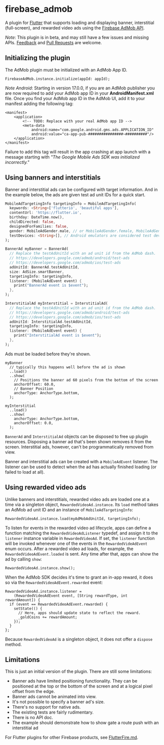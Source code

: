 # firebase_admob

A plugin for [Flutter](https://flutter.io) that supports loading and
displaying banner, interstitial (full-screen), and rewarded video ads using the
[Firebase AdMob API](https://firebase.google.com/docs/admob/).

*Note*: This plugin is in beta, and may still have a few issues and missing APIs.
[Feedback](https://github.com/flutter/flutter/issues) and
[Pull Requests](https://github.com/flutter/plugins/pulls) are welcome.

## Initializing the plugin
The AdMob plugin must be initialized with an AdMob App ID.

```
FirebaseAdMob.instance.initialize(appId: appId);
```
*Note Android*:
Starting in version 17.0.0, if you are an AdMob publisher you are now required to add your AdMob app ID in your **AndroidManifest.xml** file. Once you find your AdMob app ID in the AdMob UI, add it to your manifest adding the following tag:

```
<manifest>
    <application>
        <!-- TODO: Replace with your real AdMob app ID -->
        <meta-data
            android:name="com.google.android.gms.ads.APPLICATION_ID"
            android:value="ca-app-pub-################~##########"/>
    </application>
</manifest>
```

Failure to add this tag will result in the app crashing at app launch with a message starting with *"The Google Mobile Ads SDK was initialized incorrectly."*

## Using banners and interstitials
Banner and interstitial ads can be configured with target information.
And in the example below, the ads are given test ad unit IDs for a quick start.

```dart
MobileAdTargetingInfo targetingInfo = MobileAdTargetingInfo(
  keywords: <String>['flutterio', 'beautiful apps'],
  contentUrl: 'https://flutter.io',
  birthday: DateTime.now(),
  childDirected: false,
  designedForFamilies: false,
  gender: MobileAdGender.male, // or MobileAdGender.female, MobileAdGender.unknown
  testDevices: <String>[], // Android emulators are considered test devices
);

BannerAd myBanner = BannerAd(
  // Replace the testAdUnitId with an ad unit id from the AdMob dash.
  // https://developers.google.com/admob/android/test-ads
  // https://developers.google.com/admob/ios/test-ads
  adUnitId: BannerAd.testAdUnitId,
  size: AdSize.smartBanner,
  targetingInfo: targetingInfo,
  listener: (MobileAdEvent event) {
    print("BannerAd event is $event");
  },
);

InterstitialAd myInterstitial = InterstitialAd(
  // Replace the testAdUnitId with an ad unit id from the AdMob dash.
  // https://developers.google.com/admob/android/test-ads
  // https://developers.google.com/admob/ios/test-ads
  adUnitId: InterstitialAd.testAdUnitId,
  targetingInfo: targetingInfo,
  listener: (MobileAdEvent event) {
    print("InterstitialAd event is $event");
  },
);
```

Ads must be loaded before they're shown.
```
myBanner
  // typically this happens well before the ad is shown
  ..load()
  ..show(
    // Positions the banner ad 60 pixels from the bottom of the screen
    anchorOffset: 60.0,
    // Banner Position
    anchorType: AnchorType.bottom,
  );
```

```
myInterstitial
  ..load()
  ..show(
    anchorType: AnchorType.bottom,
    anchorOffset: 0.0,
  );
```

`BannerAd` and `InterstitialAd` objects can be disposed to free up plugin
resources. Disposing a banner ad that's been shown removes it from the screen.
Interstitial ads, however, can't be programmatically removed from view.

Banner and interstitial ads can be created with a `MobileAdEvent` listener. The
listener can be used to detect when the ad has actually finished loading
(or failed to load at all).

## Using rewarded video ads

Unlike banners and interstitials, rewarded video ads are loaded one at a time
via a singleton object, `RewardedVideoAd.instance`. Its `load` method takes an
AdMob ad unit ID and an instance of `MobileAdTargetingInfo`:
```
RewardedVideoAd.instance.load(myAdMobAdUnitId, targetingInfo);
```

To listen for events in the rewarded video ad lifecycle, apps can define a
function matching the `RewardedVideoAdListener` typedef, and assign it to the
`listener` instance variable in `RewardedVideoAd`. If set, the `listener`
function will be invoked whenever one of the events in the `RewardedVideAdEvent`
enum occurs. After a rewarded video ad loads, for example, the
`RewardedVideoAdEvent.loaded` is sent. Any time after that, apps can show the ad
by calling `show`:
```
RewardedVideoAd.instance.show();
```

When the AdMob SDK decides it's time to grant an in-app reward, it does so via
the `RewardedVideoAdEvent.rewarded` event:
```
RewardedVideoAd.instance.listener =
    (RewardedVideoAdEvent event, [String rewardType, int rewardAmount]) {
  if (event == RewardedVideoAdEvent.rewarded) {
    setState(() {
      // Here, apps should update state to reflect the reward.
      _goldCoins += rewardAmount;
    });
  }
};
```

Because `RewardedVideoAd` is a singleton object, it does not offer a `dispose`
method.

## Limitations

This is just an initial version of the plugin. There are still some
limitations:

- Banner ads have limited positioning functionality. They can be positioned at the top or the bottom of the screen and at a logical pixel offset from the edge.
- Banner ads cannot be animated into view.
- It's not possible to specify a banner ad's size.
- There's no support for native ads.
- The existing tests are fairly rudimentary.
- There is no API doc.
- The example should demonstrate how to show gate a route push with an
  interstitial ad

For Flutter plugins for other Firebase products, see
[FlutterFire.md](https://github.com/flutter/plugins/blob/master/FlutterFire.md).
